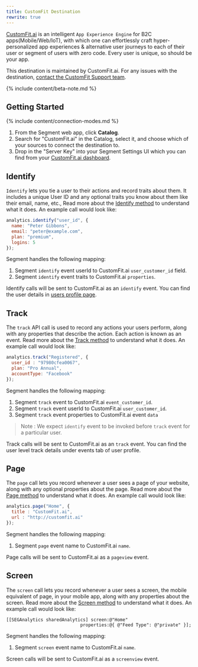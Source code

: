 ```yaml
---
title: CustomFit Destination
rewrite: true
---
```

[CustomFit.ai](https://customfit.ai/?utm_source=segmentio&utm_medium=docs&utm_campaign=partners) is an intelligent `App Experience Engine` for B2C apps(Mobile/Web/IoT), with which one can effortlessly craft hyper-personalized app experiences & alternative user journeys to each of their user or segment of users with zero code. Every user is unique, so should be your app.

This destination is maintained by CustomFit.ai. For any issues with the destination, [contact the CustomFit Support team](mailto:reach@customfit.ai).

{% include content/beta-note.md %}

## Getting Started

{% include content/connection-modes.md %}

1. From the Segment web app, click **Catalog**.
2. Search for "CustomFit.ai" in the Catalog, select it, and choose which of your sources to connect the destination to.
3. Drop in the "Server Key" into your Segment Settings UI which you can find from your [CustomFit.ai dashboard](https://dashboard.customfit.ai/settings/app-settings).

## Identify

`Identify` lets you tie a user to their actions and record traits about them. It includes a unique User ID and any optional traits you know about them like their email, name, etc., Read more about the [Identify method](https://segment.com/docs/connections/spec/identify/) to understand what it does. An example call would look like:

```js
analytics.identify("user_id", {
  name: "Peter Gibbons",
  email: "peter@example.com",
  plan: "premium",
  logins: 5
});
```
Segment handles the following mapping:
1. Segment `identify` event userId to CustomFit.ai `user_customer_id` field.
2. Segment `identify` event traits to CustomFit.ai `properties`.

Identify calls will be sent to CustomFit.ai as an `identify` event. You can find the user details in [users profile page](https://dashboard.customfit.ai/users/profiles).

## Track

The `track` API call is used to record any actions your users perform, along with any properties that describe the action. Each action is known as an event. Read more about the [Track method](https://segment.com/docs/connections/spec/track/) to understand what it does. An example call would look like:

```js
analytics.track("Registered", {
  user_id : "97980cfea0067",
  plan: "Pro Annual",
  accountType: "Facebook"
});
```
Segment handles the following mapping:
1. Segment `track` event to CustomFit.ai `event_customer_id`.
2. Segment `track` event userId to CustomFit.ai `user_customer_id`.
3. Segment `track` event properties to CustomFit.ai event `data`

> Note : We expect `identify` event to be invoked before `track` event for a particular user.
>

Track calls will be sent to CustomFit.ai as an `track` event. You can find the user level track details under events tab of user profile.

## Page

The `page` call lets you record whenever a user sees a page of your website, along with any optional properties about the page. Read more about the [Page method](https://segment.com/docs/connections/spec/page/) to understand what it does. An example call would look like:

```js
analytics.page("Home", {
  title : "CustomFit.ai",
  url : "http://customfit.ai"
});
```
Segment handles the following mapping:
1. Segment `page` event name to CustomFit.ai `name`.

Page calls will be sent to CustomFit.ai as a `pageview` event.

## Screen

The `screen` call lets you record whenever a user sees a screen, the mobile equivalent of page, in your mobile app, along with any properties about the screen. Read more about the [Screen method](https://segment.com/docs/connections/spec/screen/) to understand what it does. An example call would look like:

```objc
[[SEGAnalytics sharedAnalytics] screen:@"Home"
                            properties:@{ @"Feed Type": @"private" }];
```
Segment handles the following mapping:
1. Segment `screen` event name to CustomFit.ai `name`.

Screen calls will be sent to CustomFit.ai as a `screenview` event.

